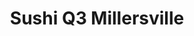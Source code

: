 ---
layout: place
title: "Sushi Q3 Millersville"
permalink: /maryland/millersville/sushi-q3-millersville.html
stateAbbr: MD
stateName: Maryland
cityName: Millersville
seo:
  name: "Sushi Q3 Millersville"
  type: Restaurant
  links: http://www.sushiqmd.com/
description: "Looking for sushi in Millersville, Maryland? Check out Sushi Q3 Millersville for a delightful Japanese dining experience. Enjoy a variety of sushi and other ..."
place_id: ChIJebPYLVD7t4kR819qL7wprdE
photos:
  - name: >-
      places/ChIJebPYLVD7t4kR819qL7wprdE/photos/AeeoHcIu4MwhbjuVWOx0GX09YInwkHDamXjssb1YB7A65Q7Sz-Mzj-ErrB_ZBohe8TMAUt1Yi0Y8R80J4DxAPRNehIiJM3X148NEjwCLpKJKSupT29tfnFh_8JyUIpr9VEp1F7Yu5TF5DAa1BbQbNVu72l6tcM0-3EpXz65pVm3tCG9Oo8Yt2ZYvCRvOOIu8XcwbpJ-jvWmTsw2SRnXLxLgFTK7wPXj9qIgnzAADbGy6BwkCun12cBGq2_eHfd68I9wK02umAjNC9ohP8quK7Btff7Nua-kG3kR6e9SBGB78mqmEFg4LkqrS4xRiXkOMMrOy3RapnByGF3CR84LSfMBUj5Ej0UYCjCswGs8vqRUIk5ZOWN3VGMdnLGoVwkCOvfn5m0w4AeVxgJYIVJzAgnvH1-uvhtwB9hHJ3BDEZYL0lCk
    widthPx: 3885
    heightPx: 2112
    authorAttributions:
      - displayName: Bryan J
        uri: https://maps.google.com/maps/contrib/118032616145262493853
        photoUri: >-
          https://lh3.googleusercontent.com/a-/ALV-UjUIbFNvEePN_8InB9Kfqb11gs_M7aoNN6xOzTseU9ltg6oORV8udQ=s100-p-k-no-mo
    flagContentUri: >-
      https://www.google.com/local/imagery/report/?cb_client=maps_api_places.places_api&image_key=!1e10!2sCIHM0ogKEICAgICZoMjXNA&hl=en-US
    googleMapsUri: >-
      https://www.google.com/maps/place//data=!3m4!1e2!3m2!1sCIHM0ogKEICAgICZoMjXNA!2e10!4m2!3m1!1s0x89b7fb502dd8b379:0xd1ad29bc2f6a5ff3
  - name: >-
      places/ChIJebPYLVD7t4kR819qL7wprdE/photos/AeeoHcKKVk8GFAAudEVK6pt3q8NFIChJIo4yUnTu2N3VsPKvBcqFmdm5KjhOPNSO4csbAI1xkge2e6-jiROQ8VRl7MPffYm7RX1MyvF_Gd87rxTib6kEcVgLjefnKWlYl1qRT5FNROj9QPL4PMUs5PPUAaYkpgDxckwT3J0nbLhyDPTVqPpVEGXhgvLBF6MQiHXZaGBhhrh-UX6xcCy1NEC0z2zShGOBnn1Ow-k7Jaq_i2-EBz1XXbHUJH_6-De3CW7kcXEcmzA38OMwHf2rbzHt06g3QU-fiqU7_jaeHYnWo9kgcNLAvEWUkh5Gp_r2r7tG8GAzaqsNGSTK2SMruagqTG8SO3J6iTAAC3Q6wqJx4VYz_MSXCeVjQXtRpAPAMegulW58geIbn2IgKfW8NNQRfjQapskSgNQOnJdPcbNREDY
    widthPx: 4800
    heightPx: 3600
    authorAttributions:
      - displayName: Ryan “Redz” Hostetter
        uri: https://maps.google.com/maps/contrib/107238429312172340367
        photoUri: >-
          https://lh3.googleusercontent.com/a-/ALV-UjX25eUnR48xWw-Ks7BieAfsG9vQj1dXynlO_Fh1lXSzkQrVZrFD=s100-p-k-no-mo
    flagContentUri: >-
      https://www.google.com/local/imagery/report/?cb_client=maps_api_places.places_api&image_key=!1e10!2sCIHM0ogKEICAgIDq9c33CQ&hl=en-US
    googleMapsUri: >-
      https://www.google.com/maps/place//data=!3m4!1e2!3m2!1sCIHM0ogKEICAgIDq9c33CQ!2e10!4m2!3m1!1s0x89b7fb502dd8b379:0xd1ad29bc2f6a5ff3
  - name: >-
      places/ChIJebPYLVD7t4kR819qL7wprdE/photos/AeeoHcKJ7pxqCJCEvgnwPhwyhcSEGi4oB4HzR9QV61HNBZOa5FPXgYq2R9K4Jgb6EV2ho9iVCsktgg6RuKwLaW4D57umKeZvSR61dwJHWNYbFwJt26r4OqzQ42iCY7dLMcJIkauIqDYp7oyRYCLm6s_Z_Rcgns2nCkKuAfjW1t_FcfOz_jJoNHrt2B9kTZjDebayNILV0EwGriJHKH-kz0IZbQzde9KUIqtMBZP8R0MSlbKv3_ITtD_n2LgKbo_67mwZVRxqZoOmnO0QxDOf21d3jrR-FPrze5UBl98hq2WVLqgNn8pcWj_MooD8j05M27I8Jjndua715eExyctTvxmkA4MXPGAG5Nf1o06PGCJ2WnTsv4_AKSfFAk7C7ShNewH5awsF7hlyQNnLPpy-ULAr4r5dBYmyBNbRZ-yol3Tjkug
    widthPx: 4000
    heightPx: 3000
    authorAttributions:
      - displayName: J Alexandra
        uri: https://maps.google.com/maps/contrib/116932496900579449277
        photoUri: >-
          https://lh3.googleusercontent.com/a-/ALV-UjULhr7UsikLicwUXq9XpZSACNvLMMJ4l6z-P6CF8flye1MppQ1r=s100-p-k-no-mo
    flagContentUri: >-
      https://www.google.com/local/imagery/report/?cb_client=maps_api_places.places_api&image_key=!1e10!2sCIHM0ogKEICAgICbmMXcKg&hl=en-US
    googleMapsUri: >-
      https://www.google.com/maps/place//data=!3m4!1e2!3m2!1sCIHM0ogKEICAgICbmMXcKg!2e10!4m2!3m1!1s0x89b7fb502dd8b379:0xd1ad29bc2f6a5ff3
  - name: >-
      places/ChIJebPYLVD7t4kR819qL7wprdE/photos/AeeoHcItg98G9s_5c5tmsQcCG_vL8J1Kdf1VftPBaQuLi25Uku_Z9p_O379aKLXYitvxn5lbpDv0pE22VjDLdUHvLgqz7pjKw0LOqLY20ditYhwD-meNdrC2IQAyrf7hHRBAoXMfYs2fBNsMpNpzg8c7cFPeaPp3DR371xB3TQxOI4gVHsP-ZOyOfrupSmwbfS66Xhr4gTmdgCORPfBEEgEdS-qqxMLqMOawDyLufy6fIPTAezBxgrHdTKpzmP0qz_RlbOxJuvEaZYXZ4i_HzmQps_OSmanwepL9VVBGltQmyuWgsDFba43VuGG7vXinjfWQtOT3K-E05rlhzLl2LBabMGhbva6LDXbL1-dE3-uFh8ZV-eq80GB8_QqQP1jRNJfJoYoEIDagMMG0_9HUOPszHMiatSmjmOVoMt7Ujbs463piTA
    widthPx: 4032
    heightPx: 3024
    authorAttributions:
      - displayName: Jessi Barrow
        uri: https://maps.google.com/maps/contrib/112997604300044232726
        photoUri: >-
          https://lh3.googleusercontent.com/a-/ALV-UjXGmZ4_uQWtm9xu31EmDWDqNgGDlTMZJC8ClelS04LTJ5w9YkA=s100-p-k-no-mo
    flagContentUri: >-
      https://www.google.com/local/imagery/report/?cb_client=maps_api_places.places_api&image_key=!1e10!2sCIHM0ogKEICAgIDp2LDcew&hl=en-US
    googleMapsUri: >-
      https://www.google.com/maps/place//data=!3m4!1e2!3m2!1sCIHM0ogKEICAgIDp2LDcew!2e10!4m2!3m1!1s0x89b7fb502dd8b379:0xd1ad29bc2f6a5ff3
  - name: >-
      places/ChIJebPYLVD7t4kR819qL7wprdE/photos/AeeoHcKQdjb7vDeEOZJ_GcHq1PgIG2vCBkoqW4cFYBdZ3c3uI-Zi-M_dSo1I3xY7gGQcoFY4YRifIlcrJukI5puLkAOO19uCxxbC_JeoX1Qg049FI40yf3AK9Jqof83T_U9bZ0dp0bvHnszfd9izL0A04gvM8mCCAg46yygdSOJ6BqAMLTyZPNgOdFESLT73EL0w7k9-zk4RxwS5ez__DTn5sDlvQZHd8p8nRQW5UAL47CWtT7sxItO2-agS2s6tDC4Bb1W1Eps4v-51i_Z0usTLjGynnXLGBYQS2PLpHj4Fadvljke5sewFDnrn0G65eUdbYi9toMNVyyqyyMA_djO5mVROZ1lBMpvvl4IRP9XmFMScYAHbei961HU96K3cMYM2tjnBIZaH1scuE846SOQk_EXcfAlWYQrd7nqbUgBASIVgt1UW
    widthPx: 4000
    heightPx: 3000
    authorAttributions:
      - displayName: Tom Burke
        uri: https://maps.google.com/maps/contrib/116803400056853952981
        photoUri: >-
          https://lh3.googleusercontent.com/a-/ALV-UjVqz3GAXAYlUNQVPWp4yv9lGkDeml6nw4WCd_DhW5ZE2ZV12KLv=s100-p-k-no-mo
    flagContentUri: >-
      https://www.google.com/local/imagery/report/?cb_client=maps_api_places.places_api&image_key=!1e10!2sCIHM0ogKEICAgICO8b7iygE&hl=en-US
    googleMapsUri: >-
      https://www.google.com/maps/place//data=!3m4!1e2!3m2!1sCIHM0ogKEICAgICO8b7iygE!2e10!4m2!3m1!1s0x89b7fb502dd8b379:0xd1ad29bc2f6a5ff3
  - name: >-
      places/ChIJebPYLVD7t4kR819qL7wprdE/photos/AeeoHcIQ_aaYXbc2BgIc9-qvpFT2gs6rTx_-9vGeql66I_ZlXXj1hEOUNF9uSTdTJDPA_FB3Ej-KzHuqt6UBNy8bJSsnoitgDFDdENbxHKrPWby0RrebwhBzZtkxRdjMDJBPXyHc-sq6mBtleEx6pMRBnsmHdj5qwh3g8I9ZN3dHM34Vglrf7W4ZgtrtDYLqf0gmCxGQHUrtOxFl19x1E4o1kwI0RGzXvldu_SQufP0-R2sRxTd0I5fhc1mcyGoNYHwwdor6Jtehw-LEOVKbnq2hdDEjRO18aJFPrUSCUhunUWshzqoeFBZWVaZm38Qv-FU5T8awDIhz6kX43WAW-iPA1syBvJo4DWjcFZgvLUXaf1glEv_1jbzPyR18gsWyluhe0Xyl3j6T5bL0rg3yKPpbmcewny2IqMrTlymoRtwk9EfHbIHk
    widthPx: 3024
    heightPx: 4032
    authorAttributions:
      - displayName: Rebecca Ross
        uri: https://maps.google.com/maps/contrib/109608407694870443244
        photoUri: >-
          https://lh3.googleusercontent.com/a-/ALV-UjUU81kkYx0KBYMVuSHHksOyb5BylHQrw4uLC6yHIWSi5GJDaMEIKg=s100-p-k-no-mo
    flagContentUri: >-
      https://www.google.com/local/imagery/report/?cb_client=maps_api_places.places_api&image_key=!1e10!2sCIHM0ogKEICAgIC_x9X4_AE&hl=en-US
    googleMapsUri: >-
      https://www.google.com/maps/place//data=!3m4!1e2!3m2!1sCIHM0ogKEICAgIC_x9X4_AE!2e10!4m2!3m1!1s0x89b7fb502dd8b379:0xd1ad29bc2f6a5ff3
  - name: >-
      places/ChIJebPYLVD7t4kR819qL7wprdE/photos/AeeoHcKVm91R6PNE_h9mcDtww28nL9zT9jhEAYB7Nr8Dov5rl8-r7jjNglB16OIZZVJQUcajaMxTgSAtcZTg17OyLCyx9ly3dzDTzLnAuDEu6YjrA57UNVNkKrEVIJBxj0USrkzn8gt2idMlkBTHCnIQOZzPYvtw9qv8jqkkPU1lSWuB4hZUOsUHgHkjcK9pQCoEbqi4yvQyF5JNtHkYYX4BqHW6SzLRGS8OP9lMaOo64TAbXZTD4b3e2YhZED-EJJPgleAQuouZ48L6ryCvMU0c4IGK_PM_bnBXhjJt6N3PXyaVB_sc-iGhIhFJqWNvhM9PEjg6SZQwuomVpcpSibZCStZI5LX8HXvlnWSKVy2BQfGTe0EzfAbg-g3_ew_UxOTPR_wCze_9wAqMhsplpz5FEuOSX1svl2F5phDDeQ5njLeqmigV
    widthPx: 4000
    heightPx: 3000
    authorAttributions:
      - displayName: Phillip Patey
        uri: https://maps.google.com/maps/contrib/104693658900963328520
        photoUri: >-
          https://lh3.googleusercontent.com/a-/ALV-UjVRD9TN_O8OzSrErlbheivnu27jhFZ-d6_64tbiTkJQeh47y6_5=s100-p-k-no-mo
    flagContentUri: >-
      https://www.google.com/local/imagery/report/?cb_client=maps_api_places.places_api&image_key=!1e10!2sCIHM0ogKEICAgID5xpG6ugE&hl=en-US
    googleMapsUri: >-
      https://www.google.com/maps/place//data=!3m4!1e2!3m2!1sCIHM0ogKEICAgID5xpG6ugE!2e10!4m2!3m1!1s0x89b7fb502dd8b379:0xd1ad29bc2f6a5ff3
  - name: >-
      places/ChIJebPYLVD7t4kR819qL7wprdE/photos/AeeoHcIG-3LCW4lr2AEvxWIsEq4x9pb-61Xvqqwwp8baJZFpfhsQzLrNOdwX73L5S9bzakik7zjg8Pf1CwKRKrOhlQpuQW0MZPDfzFhXvnMxoHmNSIjp-aaX_RuejLZBxPvGWWLKFQBxSM8KZs4R-QNAX8_myDomMsUGUsspxF4p_zW_1_WHL_wLRhOjSv_ygz1yeMtvssWN3mi3Bz4pdpSnuqxCE-vsZHJjSXo-LV_fx2spnun0cwMYOsJqet8mLE4nq2gj42CZ5wgxZsDibikCBG7ARgDrAjCrqU7LOAnTDxQcWjkEiDHaQn_WgIiWn0qXN1sCR-4x04uNfiUtcCfDeNA_RoiroAyfIkFH2hQ9LD1aZ3bCMoEBVD0VQ0Ms5Yeic10xIvN7hMXOcqK-xA-in5A7_eddMUPfBeDVj7A3vxcVdqcm
    widthPx: 3024
    heightPx: 3024
    authorAttributions:
      - displayName: Rubie Guard
        uri: https://maps.google.com/maps/contrib/112923157627870715008
        photoUri: >-
          https://lh3.googleusercontent.com/a-/ALV-UjUz_Hk8OmclFm46qG2NDuLI8ATOdc_bknoC5M2i-SCwyg_uW1XP=s100-p-k-no-mo
    flagContentUri: >-
      https://www.google.com/local/imagery/report/?cb_client=maps_api_places.places_api&image_key=!1e10!2sCIHM0ogKEICAgIDh1baFkgE&hl=en-US
    googleMapsUri: >-
      https://www.google.com/maps/place//data=!3m4!1e2!3m2!1sCIHM0ogKEICAgIDh1baFkgE!2e10!4m2!3m1!1s0x89b7fb502dd8b379:0xd1ad29bc2f6a5ff3
  - name: >-
      places/ChIJebPYLVD7t4kR819qL7wprdE/photos/AeeoHcIHImt157VECSmteUyHTGp578GbBZQ5U1EpDsDszLr6h70Yrw4Nuwn-zFqgmh7oMHqt82iRcIVcPv1DhvsfpLlpyP31GWWudcp9qiJXVZPjTj8fhXGpO9k7e775cuUsLu7YiQyu0ebfdbDvLryakCVWBgI-bQZ6aSFO_N9VDYGPgE94NsqV-F9i53HL0SaJEWtLZ2C2dMgpr86l0bmW0OUvtYvkLOQa8E1uQIVmSajQrFdHcSGKSV4eljYBe9hBXkfWwQPgYteL5yYQTjvTGP9g2PpSIF2VRU8JNj03QO7KrVu98Pk1iIR00VtWDidqkHXeWs6gcb7Xd8ye-FjGxKhvZnzBSkrnVe_kd3YAXvQoYTzu3LQehYQeQbnu0GJ4Ge8_lDSDNiPMM9qAcRNFY3Y_xlOYXDjNs40bfIFvC6hTEw
    widthPx: 4032
    heightPx: 2268
    authorAttributions:
      - displayName: Darrin Miller
        uri: https://maps.google.com/maps/contrib/113531940492101994365
        photoUri: >-
          https://lh3.googleusercontent.com/a-/ALV-UjUumN2wQQ5RFq4kpqO8e9VaE5Zdbk8nX3d2-WwWKUi2rzSHG7h6=s100-p-k-no-mo
    flagContentUri: >-
      https://www.google.com/local/imagery/report/?cb_client=maps_api_places.places_api&image_key=!1e10!2sCIHM0ogKEICAgIDBrrCQWw&hl=en-US
    googleMapsUri: >-
      https://www.google.com/maps/place//data=!3m4!1e2!3m2!1sCIHM0ogKEICAgIDBrrCQWw!2e10!4m2!3m1!1s0x89b7fb502dd8b379:0xd1ad29bc2f6a5ff3
  - name: >-
      places/ChIJebPYLVD7t4kR819qL7wprdE/photos/AeeoHcKCptCojD2lGTZS1em2BR9fcMlZyP52PJAbjArGCyPhtC4HHq4zs5ncCtAMUhmCskhhXefTIg-78xSFoyyiwlEL9UoftAftjgYXEfIbrVHAcG_WOEd0JKBq-dIpAiuxtukTrxYZWLEkgKuvYqyPApkw3-7DRS7oLlrrj0BOBD7qZqhPF4n0MO0RlYgZEDu2_Mj7Epw31xiK5i_K9C1frU1wM0bFMDPj_TgzdmProlpHBj0Cgq-jfs4HryvgxbML6xhaCme4MdsVtpnS7a6fPGo1fhQPHxikvBPnkNHHeUx5fklW2Bi5FbSIT8tJ_CM-uBV94JpGXHVm5nCco6OeuVRlhRFOAwo0eV3KkmfHkwLfe1XDt1IaPpIMI_UpA8AuM8rpjx7Q7C9F9UFWSFzHE1LKnotjEY9MioUFds4Z-PLSXpua
    widthPx: 3024
    heightPx: 4032
    authorAttributions:
      - displayName: Nerdy Virago
        uri: https://maps.google.com/maps/contrib/115499829613851564668
        photoUri: >-
          https://lh3.googleusercontent.com/a-/ALV-UjXB0bqR_Mwo7UdU_M6DZdxP0z43ZlAyFcW1rbLX7XCCLSvYUam-=s100-p-k-no-mo
    flagContentUri: >-
      https://www.google.com/local/imagery/report/?cb_client=maps_api_places.places_api&image_key=!1e10!2sCIHM0ogKEICAgICzwPCE9wE&hl=en-US
    googleMapsUri: >-
      https://www.google.com/maps/place//data=!3m4!1e2!3m2!1sCIHM0ogKEICAgICzwPCE9wE!2e10!4m2!3m1!1s0x89b7fb502dd8b379:0xd1ad29bc2f6a5ff3
address: 691 Old Mill Rd, Millersville, MD 21108, USA
street: 691 Old Mill Rd
city: Millersville
state: MD
zip: '21108'
country: USA
neighborhood: Millersville
latitude: '39.116872'
longitude: '-76.632272'
accessibility_options:
  wheelchairAccessibleParking: true
  wheelchairAccessibleEntrance: true
  wheelchairAccessibleRestroom: true
  wheelchairAccessibleSeating: true
business_status: OPERATIONAL
name: Sushi Q3 Millersville
google_maps_links:
  directionsUri: >-
    https://www.google.com/maps/dir//''/data=!4m7!4m6!1m1!4e2!1m2!1m1!1s0x89b7fb502dd8b379:0xd1ad29bc2f6a5ff3!3e0
  placeUri: https://maps.google.com/?cid=15108778213123973107
  writeAReviewUri: >-
    https://www.google.com/maps/place//data=!4m3!3m2!1s0x89b7fb502dd8b379:0xd1ad29bc2f6a5ff3!12e1
  reviewsUri: >-
    https://www.google.com/maps/place//data=!4m4!3m3!1s0x89b7fb502dd8b379:0xd1ad29bc2f6a5ff3!9m1!1b1
  photosUri: >-
    https://www.google.com/maps/place//data=!4m3!3m2!1s0x89b7fb502dd8b379:0xd1ad29bc2f6a5ff3!10e5
primary_type: Sushi Restaurant
opening_hours:
  regular: null
  current: null
secondary_opening_hours:
  regular:
    weekdayDescriptions: null
    type: null
  current:
    weekdayDescriptions: null
    type: null
phone: (443) 685-3325
price_level: PRICE_LEVEL_MODERATE
price_range: $10 &ndash; $20
rating: '4.6'
rating_count: 969
website: http://www.sushiqmd.com/
reviews: null
parking_options: null
payment_options: null
allow_dogs: null
curbside_pickup: null
delivery: null
dine_in: null
good_for_children: null
good_for_groups: null
good_for_sports: null
live_music: null
menu_for_children: null
outdoor_seating: null
reservable: null
restroom: null
serves_beer: null
serves_breakfast: null
serves_brunch: null
serves_cocktails: null
serves_coffee: null
serves_dinner: null
serves_dessert: null
serves_lunch: null
serves_vegetarian_food: null
serves_wine: null
takeout: null
summary: null

---